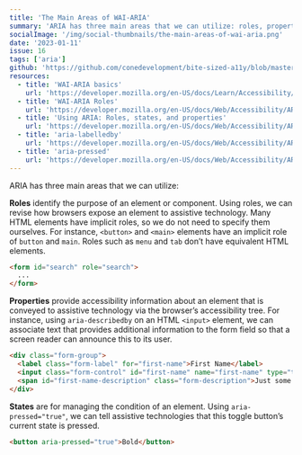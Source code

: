 ```yaml
---
title: 'The Main Areas of WAI-ARIA'
summary: 'ARIA has three main areas that we can utilize: roles, properties and states.'
socialImage: '/img/social-thumbnails/the-main-areas-of-wai-aria.png'
date: '2023-01-11'
issue: 16
tags: ['aria']
github: 'https://github.com/conedevelopment/bite-sized-a11y/blob/master/src/posts/the-main-areas-of-wai-aria.md'
resources:
  - title: 'WAI-ARIA basics'
    url: 'https://developer.mozilla.org/en-US/docs/Learn/Accessibility/WAI-ARIA_basics'
  - title: 'WAI-ARIA Roles'
    url: 'https://developer.mozilla.org/en-US/docs/Web/Accessibility/ARIA/Roles'
  - title: 'Using ARIA: Roles, states, and properties'
    url: 'https://developer.mozilla.org/en-US/docs/Web/Accessibility/ARIA/ARIA_Techniques'
  - title: 'aria-labelledby'
    url: 'https://developer.mozilla.org/en-US/docs/Web/Accessibility/ARIA/Attributes/aria-labelledby'
  - title: 'aria-pressed'
    url: 'https://developer.mozilla.org/en-US/docs/Web/Accessibility/ARIA/Attributes/aria-pressed'
---
```


ARIA has three main areas that we can utilize:

**Roles** identify the purpose of an element or component. Using roles, we can revise how browsers expose an element to assistive technology. Many HTML elements have implicit roles, so we do not need to specify them ourselves. For instance, `<button>` and `<main>` elements have an implicit role of `button` and `main`. Roles such as `menu` and `tab` don’t have equivalent HTML elements.

```html
<form id="search" role="search">
  ...
</form>
```

**Properties** provide accessibility information about an element that is conveyed to assistive technology via the browser’s accessibility tree. For instance, using `aria-describedby` on an HTML `<input>` element, we can associate text that provides additional information to the form field so that a screen reader can announce this to its user.

```html
<div class="form-group">
  <label class="form-label" for="first-name">First Name</label>
  <input class="form-control" id="first-name" name="first-name" type="text" aria-describedby="first-name-description">
  <span id="first-name-description" class="form-description">Just some helpful text related to entering your first name.</span>
</div>
```

**States** are for managing the condition of an element. Using `aria-pressed="true"`, we can tell assistive technologies that this toggle button’s current state is pressed.

```html
<button aria-pressed="true">Bold</button>
```
